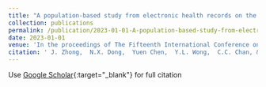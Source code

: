 ```yaml
---
title: "A population-based study from electronic health records on the comorbidities of dementia older adults in Hong Kong"
collection: publications
permalink: /publication/2023-01-01-A-population-based-study-from-electronic-health-records-on-the-comorbidities-of-dementia-older-adults-in-Hong-Kong
date: 2023-01-01
venue: 'In the proceedings of The Fifteenth International Conference on eHealth, Telemedicine, and Social Medicine'
citation: ' J. Zhong,  N.X. Dong,  Yuen Chen,  Y.L. Wong,  C.C. Chan, &quot;A population-based study from electronic health records on the comorbidities of dementia older adults in Hong Kong.&quot; In the proceedings of The Fifteenth International Conference on eHealth, Telemedicine, and Social Medicine, 2023.'
---
```

Use [Google Scholar](https://scholar.google.com/scholar?q=A+population+based+study+from+electronic+health+records+on+the+comorbidities+of+dementia+older+adults+in+Hong+Kong){:target="_blank"} for full citation